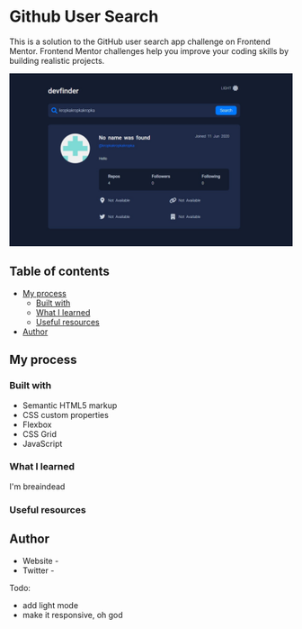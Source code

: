 # Github User Search

This is a solution to the GitHub user search app challenge on Frontend Mentor. Frontend Mentor challenges help you improve your coding skills by building realistic projects.

![](./screenshot.jpg)

## Table of contents

- [My process](#my-process)
  - [Built with](#built-with)
  - [What I learned](#what-i-learned)
  - [Useful resources](#useful-resources)
- [Author](#author)

## My process

### Built with

- Semantic HTML5 markup
- CSS custom properties
- Flexbox
- CSS Grid
- JavaScript

### What I learned
I'm breaindead

### Useful resources


## Author

- Website - 
- Twitter - 

Todo:
- add light mode
- make it responsive, oh god


